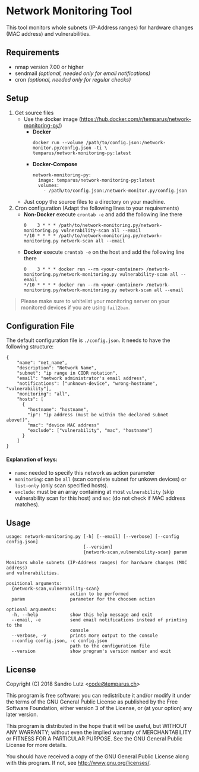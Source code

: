 Network Monitoring Tool
=======================

This tool monitors whole subnets (IP-Address ranges) for hardware changes (MAC address) and vulnerabilities.

## Requirements
* nmap version 7.00 or higher
* sendmail *(optional, needed only for email notifications)*
* cron *(optional, needed only for regular checks)*

## Setup
1. Get source files
    * Use the docker image (https://hub.docker.com/r/temparus/network-monitoring-py/)
        * **Docker** <br>
          ```
          docker run --volume /path/to/config.json:/network-monitor.py/config.json -ti \
          temparus/network-monitoring-py:latest
          ```
        * **Docker-Compose** <br>
          ```
          network-monitoring-py:
            image: temparus/network-monitoring-py:latest
            volumes:
              - /path/to/config.json:/network-monitor.py/config.json
          ```
    * Just copy the source files to a directory on your machine.
2. Cron configuration (Adapt the following lines to your requirements)
    * **Non-Docker** execute `crontab -e` and add the following line there<br>
      ```
      0    3 * * * /path/to/network-monitoring.py/network-monitoring.py vulnerability-scan all --email
      */10 * * * * /path/to/network-monitoring.py/network-monitoring.py network-scan all --email
      ```
    * **Docker** execute `crontab -e` on the host and add the following line there <br>
      ```
      0    3 * * * docker run --rm <your-container> /network-monitoring.py/network-monitoring.py vulnerability-scan all --email
      */10 * * * * docker run --rm <your-container> /network-monitoring.py/network-monitoring.py network-scan all --email
      ```

> Please make sure to whitelist your monitoring server on your monitored devices if you are using `fail2ban`.

## Configuration File

The default configuration file is `./config.json`. It needs to have the following structure:

```
{
    "name": "net_name",
    "description": "Network Name",
    "subnet": "ip range in CIDR notation",
    "email": "network administrator's email address",
    "notifications": ["unknown-device", "wrong-hostname", "vulnerability"],
    "monitoring": "all",
    "hosts": [
      {
        "hostname": "hostname",
        "ip": "ip address (must be within the declared subnet above!)",
        "mac": "device MAC address"
        "exclude": ["vulnerability", "mac", "hostname"]
      }
    ]
}
```

#### Explanation of keys:
* `name`: needed to specify this network as action parameter
* `monitoring`: can be `all` (scan complete subnet for unkown devices) or `list-only` (only scan specified hosts).
* `exclude`: must be an array containing at most `vulnerability` (skip vulnerability scan for this host) and `mac` (do not check if MAC address matches).

## Usage
```
usage: network-monitoring.py [-h] [--email] [--verbose] [--config config.json]
                             [--version]
                             {network-scan,vulnerability-scan} param

Monitors whole subnets (IP-Address ranges) for hardware changes (MAC address)
and vulnerabilities.

positional arguments:
  {network-scan,vulnerability-scan}
                        action to be performed
  param                 parameter for the choosen action

optional arguments:
  -h, --help            show this help message and exit
  --email, -e           send email notifications instead of printing to the
                        console
  --verbose, -v         prints more output to the console
  --config config.json, -c config.json
                        path to the configuration file
  --version             show program's version number and exit

```

## License
Copyright (C) 2018 Sandro Lutz \<<code@temparus.ch>\>

This program is free software: you can redistribute it and/or modify
it under the terms of the GNU General Public License as published by
the Free Software Foundation, either version 3 of the License, or
(at your option) any later version.

This program is distributed in the hope that it will be useful,
but WITHOUT ANY WARRANTY; without even the implied warranty of
MERCHANTABILITY or FITNESS FOR A PARTICULAR PURPOSE.  See the
GNU General Public License for more details.

You should have received a copy of the GNU General Public License
along with this program.  If not, see <http://www.gnu.org/licenses/>.
